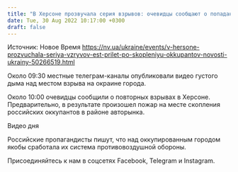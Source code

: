 ```yaml
---
title: "В Херсоне прозвучала серия взрывов: очевидцы сообщают о попадании по скоплению оккупантов"
date: Tue, 30 Aug 2022 10:17:00 +0300
draft: false
---
```

Источник: Новое Время https://nv.ua/ukraine/events/v-hersone-prozvuchala-seriya-vzryvov-est-prilet-po-skopleniyu-okkupantov-novosti-ukrainy-50266519.html


Около 09:30 местные телеграм-каналы опубликовали видео густого дыма над местом взрыва на окраине города.

 Около 10:00 очевидцы сообщили о повторных взрывах в Херсоне. Предварительно, в результате произошел пожар на месте скопления российских оккупантов в районе авторынка.

 Видео дня   

Российские пропагандисты пишут, что над оккупированным городом якобы сработала их система противовоздушной обороны.

Присоединяйтесь к нам в соцсетях Facebook, Telegram и Instagram.
